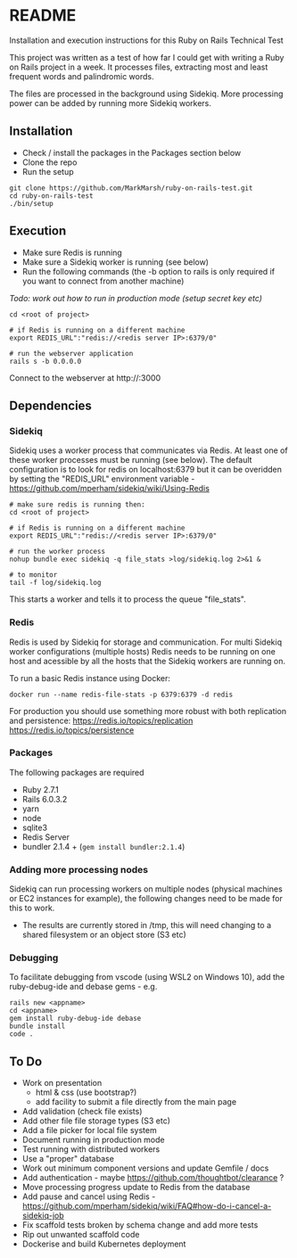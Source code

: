 # README
Installation and execution instructions for this Ruby on Rails Technical Test

This project was written as a test of how far I could get with writing a Ruby on Rails project in a week. It processes files, extracting most and least frequent words and palindromic words.

The files are processed in the background using Sidekiq. More processing power can be added by running more Sidekiq workers.

## Installation

* Check / install the packages in the Packages section below
* Clone the repo
* Run the setup

```
git clone https://github.com/MarkMarsh/ruby-on-rails-test.git
cd ruby-on-rails-test 
./bin/setup
```

## Execution

* Make sure Redis is running
* Make sure a Sidekiq worker is running (see below)
* Run the following commands (the -b option to rails is only required if you want to connect from another machine)

*Todo: work out how to run in production mode (setup secret key etc)*
```
cd <root of project>

# if Redis is running on a different machine
export REDIS_URL":"redis://<redis server IP>:6379/0"

# run the webserver application
rails s -b 0.0.0.0
```
Connect to the webserver at http://<hostname>:3000


## Dependencies

### Sidekiq 

Sidekiq uses a worker process that communicates via Redis. At least one of these worker  processes must be running (see below). The default configuration is
to look for redis on localhost:6379 but it can be overidden by setting the "REDIS_URL" environment variable - https://github.com/mperham/sidekiq/wiki/Using-Redis



```
# make sure redis is running then:
cd <root of project>

# if Redis is running on a different machine
export REDIS_URL":"redis://<redis server IP>:6379/0"

# run the worker process
nohup bundle exec sidekiq -q file_stats >log/sidekiq.log 2>&1 &

# to monitor
tail -f log/sidekiq.log
```
This starts a worker and tells it to process the queue "file_stats".

### Redis

Redis is used by Sidekiq for storage and communication. For multi Sidekiq worker configurations
(multiple hosts) Redis needs to be running on one host and acessible by 
all the hosts that the Sidekiq workers are running on.

To run a basic Redis instance using Docker:
```
docker run --name redis-file-stats -p 6379:6379 -d redis
```
For production you should use something more robust with both replication and persistence:
https://redis.io/topics/replication  
https://redis.io/topics/persistence

### Packages

The following packages are required

* Ruby 2.7.1 
* Rails 6.0.3.2 
* yarn 
* node
* sqlite3
* Redis Server
* bundler 2.1.4 + (```gem install bundler:2.1.4```)

### Adding more processing nodes

Sidekiq can run processing workers on multiple nodes (physical machines or EC2 instances for example), the following changes need to be made for this to work.

* The results are currently stored in /tmp, this will need changing to a shared filesystem or an object store (S3 etc)

### Debugging
To facilitate debugging from vscode (using WSL2 on Windows 10), add the ruby-debug-ide and debase gems - e.g.

```
rails new <appname>
cd <appname>
gem install ruby-debug-ide debase
bundle install
code .
```

## To Do

* Work on presentation 
  - html & css (use bootstrap?)
  - add facility to submit a file directly from the main page
* Add validation (check file exists)
* Add other file file storage types (S3 etc)
* Add a file picker for local file system
* Document running in production mode
* Test running with distributed workers
* Use a "proper" database
* Work out minimum component versions and update Gemfile / docs
* Add authentication - maybe https://github.com/thoughtbot/clearance ?
* Move processing progress update to Redis from the database
* Add pause and cancel using Redis - https://github.com/mperham/sidekiq/wiki/FAQ#how-do-i-cancel-a-sidekiq-job
* Fix scaffold tests broken by schema change and add more tests 
* Rip out unwanted scaffold code
* Dockerise and build Kubernetes deployment

